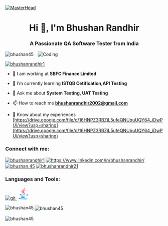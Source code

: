 [![MasterHead](https://www.bhmpics.com/downloads/software-testing-Wallpapers/2.wp10992146.png)](https://github.com/Bhushan-45)
<h1 align="center">Hi 👋, I'm Bhushan Randhir</h1>
<h3 align="center">A Passionate QA Software Tester from India</h3>
<img align="right" alt="Coding" width="400" src="https://fiverr-res.cloudinary.com/images/q_auto,f_auto/gigs/314749460/original/29a5215c5b556e648db465189d7bd506e6f90386/do-manual-testing-for-your-website-software-or-mobile-app.png">

<p align="left"> <img src="https://komarev.com/ghpvc/?username=bhushan45&label=Profile%20views&color=0e75b6&style=flat" alt="bhushan45" /> </p>

<p align="left"> <a href="https://twitter.com/bhushanrandhir1" target="blank"><img src="https://img.shields.io/twitter/follow/bhushanrandhir1?logo=twitter&style=for-the-badge" alt="bhushanrandhir1" /></a> </p>

- 🔭 I am working at **SBFC Finance Limited**

- 🌱 I’m currently learning **ISTQB Cetification,API Testing**

- 💬 Ask me about **System Testing, UAT Testing**

- 📫 How to reach me **bhushanrandhir2002@gmail.com**

- 📄 Know about my experiences [https://drive.google.com/file/d/16HNPZ3RBZjL5ufeQNUbuUQY64_iDwPUi/view?usp=sharing](https://drive.google.com/file/d/16HNPZ3RBZjL5ufeQNUbuUQY64_iDwPUi/view?usp=sharing)

<h3 align="left">Connect with me:</h3>
<p align="left">
<a href="https://twitter.com/bhushanrandhir1" target="blank"><img align="center" src="https://raw.githubusercontent.com/rahuldkjain/github-profile-readme-generator/master/src/images/icons/Social/twitter.svg" alt="bhushanrandhir1" height="30" width="40" /></a>
<a href="https://linkedin.com/in/https://www.linkedin.com/in/bhushanrandhir/" target="blank"><img align="center" src="https://raw.githubusercontent.com/rahuldkjain/github-profile-readme-generator/master/src/images/icons/Social/linked-in-alt.svg" alt="https://www.linkedin.com/in/bhushanrandhir/" height="30" width="40" /></a>
<a href="https://instagram.com/bhushan.45" target="blank"><img align="center" src="https://raw.githubusercontent.com/rahuldkjain/github-profile-readme-generator/master/src/images/icons/Social/instagram.svg" alt="bhushan.45" height="30" width="40" /></a>
<a href="https://www.hackerrank.com/bhushanrandhir21" target="blank"><img align="center" src="https://raw.githubusercontent.com/rahuldkjain/github-profile-readme-generator/master/src/images/icons/Social/hackerrank.svg" alt="bhushanrandhir21" height="30" width="40" /></a>
</p>

<h3 align="left">Languages and Tools:</h3>
<p align="left"> <a href="https://git-scm.com/" target="_blank" rel="noreferrer"> <img src="https://www.vectorlogo.zone/logos/git-scm/git-scm-icon.svg" alt="git" width="40" height="40"/> </a> <a href="https://www.java.com" target="_blank" rel="noreferrer"> <img src="https://raw.githubusercontent.com/devicons/devicon/master/icons/java/java-original.svg" alt="java" width="40" height="40"/> </a> </p>

<p><img align="left" src="https://github-readme-stats.vercel.app/api/top-langs?username=bhushan45&show_icons=true&locale=en&layout=compact" alt="bhushan45" /></p>

<p>&nbsp;<img align="center" src="https://github-readme-stats.vercel.app/api?username=bhushan45&show_icons=true&locale=en" alt="bhushan45" /></p>

<p><img align="center" src="https://github-readme-streak-stats.herokuapp.com/?user=bhushan45&" alt="bhushan45" /></p>

